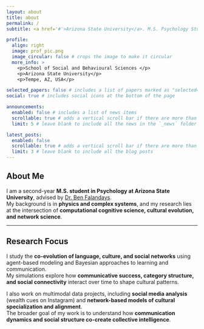 ```yaml
---
layout: about
title: about
permalink: /
subtitle: <a href='#'>Arizona State University</a>. M.S. Psychology Student. Computational Cognitive Science & Cultural Evolution.

profile:
  align: right
  image: prof_pic.png
  image_circular: false # crops the image to make it circular
  more_info: >
    <p>School of Social and Behavioural Sciences </p>
    <p>Arizona State University</p>
    <p>Tempe, AZ, USA</p>

selected_papers: false # includes a list of papers marked as "selected={true}"
social: true # includes social icons at the bottom of the page

announcements:
  enabled: false # includes a list of news items
  scrollable: true # adds a vertical scroll bar if there are more than 3 news items
  limit: 5 # leave blank to include all the news in the `_news` folder

latest_posts:
  enabled: false
  scrollable: true # adds a vertical scroll bar if there are more than 3 new posts items
  limit: 3 # leave blank to include all the blog posts
---
```


## About Me

I am a second-year **M.S. student in Psychology at Arizona State University**, advised by [Dr. Ben Falandays](https://jbfalandays.com/).  
My background is in **physics and complex systems**, and my research lies at the intersection of **computational cognitive science, cultural evolution, and network science**.

---

## Research Focus

I study the **co-evolution of language, culture, and social networks** using agent-based modeling and Bayesian approaches to learning and communication.  
My simulations explore how **communicative success, category structure, and social connectivity** interact over time to shape cultural patterns.

I also work on multimodal data projects, including **social media analysis** (wealth cues on Instagram) and **network-based models of cultural specialization and alignment**.  
The broader goal of my work is to understand how **communication dynamics and social structure co-create collective intelligence**.
